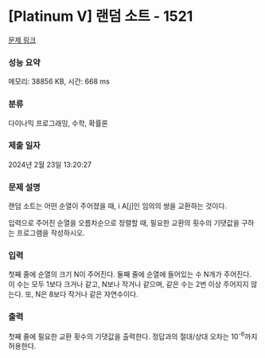 # [Platinum V] 랜덤 소트 - 1521 

[문제 링크](https://www.acmicpc.net/problem/1521) 

### 성능 요약

메모리: 38856 KB, 시간: 668 ms

### 분류

다이나믹 프로그래밍, 수학, 확률론

### 제출 일자

2024년 2월 23일 13:20:27

### 문제 설명

<p>랜덤 소트는 어떤 순열이 주어졌을 때, i<j이면서 A[i] > A[j]인 임의의 쌍을 교환하는 것이다.</p>

<p>입력으로 주어진 순열을 오름차순으로 정렬할 때, 필요한 교환의 횟수의 기댓값을 구하는 프로그램을 작성하시오.</p>

### 입력 

 <p>첫째 줄에 순열의 크기 N이 주어진다. 둘째 줄에 순열에 들어있는 수 N개가 주어진다. 이 수는 모두 1보다 크거나 같고, N보나 작거나 같으며, 같은 수는 2번 이상 주어지지 않는다. 또, N은 8보다 작거나 같은 자연수이다.</p>

### 출력 

 <p>첫째 줄에 필요한 교환 횟수의 기댓값을 출력한다. 정답과의 절대/상대 오차는 10<sup>-6</sup>까지 허용한다.</p>

